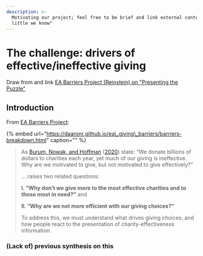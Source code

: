 ```yaml
---
description: >-
  Motivating our project; feel free to be brief and link external content.  "How
  little we know"
---
```


# The challenge: drivers of effective/ineffective giving

Draw from and link [EA Barriers Project \(Reinstein\) on "Presenting the Puzzle"](https://daaronr.github.io/ea_giving_barriers/present-puzzle.html)

## Introduction

From [EA Barriers Project](https://daaronr.github.io/ea_giving_barriers/present-puzzle.html):

{% embed url="https://daaronr.github.io/ea\_giving\_barriers/barriers-breakdown.html" caption="" %}

> As [Burum, Nowak, and Hoffman](https://daaronr.github.io/ea_giving_barriers/present-puzzle.html#ref-burumEvolutionaryExplanationIneffective2020) \([2020](https://daaronr.github.io/ea_giving_barriers/present-puzzle.html#ref-burumEvolutionaryExplanationIneffective2020)\) state: “We donate billions of dollars to charities each year, yet much of our giving is ineffective. Why are we motivated to give, but not motivated to give effectively?”
>
> ... raises two related questions:
>
> **I. “Why don’t we give more to the most effective charities and to those most in need?”** and
>
> **II. “Why are we not more efficient with our giving choices?”**
>
> To address this, we must understand what drives giving choices, and how people react to the presentation of charity-effectiveness information.

### \(Lack of\) previous synthesis on this

